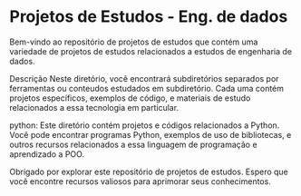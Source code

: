 # Projetos de Estudos - Eng. de dados
Bem-vindo ao repositório de projetos de estudos que contém uma variedade de projetos de estudos relacionados a estudos de engenharia de dados.

Descrição
Neste diretório, você encontrará subdiretórios separados por ferramentas ou conteudos estudados em subdiretório. Cada uma contém projetos específicos, exemplos de código, e materiais de estudo relacionados a essa tecnologia em particular.


python: Este diretório contém projetos e códigos relacionados a Python. Você pode encontrar programas Python, exemplos de uso de bibliotecas, e outros recursos relacionados a essa linguagem de programação e aprendizado a POO.

Obrigado por explorar este repositório de projetos de estudos. Espero que você encontre recursos valiosos para aprimorar seus conhecimentos.
